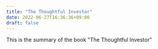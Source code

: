```yaml
---
title: "The Thoughtful Investor"
date: 2022-06-27T16:36:36+09:00
draft: false
---
```


This is the summary of the book "The Thoughtful Investor"